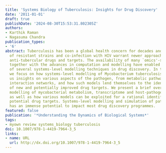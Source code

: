 ```yaml
---
title: 'Systems Biology of Tuberculosis: Insights for Drug Discovery'
date: '2011-01-01'
draft: true
publishDate: '2024-08-30T15:53:31.802305Z'
authors:
- Karthik Raman
- Nagasuma Chandra
publication_types:
- '6'
abstract: Tuberculosis has been a global health concern for decades and the emergence
  of resistant strains and co-infection with HIV warrant newer approaches to identify
  anti-tubercular drugs and targets. The availability of many `omics'-scale datasets,
  together with the advances in computation and modelling have enabled the application
  of several systems-level modelling techniques in drug discovery. In this chapter,
  we focus on how systems-level modelling of Mycobacterium tuberculosis can provide
  us insights on various aspects of the pathogen, from metabolic pathways to protein--protein
  interaction networks, and how such models lend themselves to the identification
  of new and potentially improved drug targets. We present a brief overview of the
  modelling of mycobacterial metabolism, transcriptome and host-pathogen interactions,
  as well as how various models can be exploited for a rational identification of
  potential drug targets. Systems-level modelling and simulation of pathogenic organisms
  has an immense potential to impact most drug discovery programmes.
featured: false
publication: '*Understanding the Dynamics of Biological Systems*'
tags:
- myown review systems_biology tuberculosis
doi: 10.1007/978-1-4419-7964-3_5
links:
- name: URL
  url: http://dx.doi.org/10.1007/978-1-4419-7964-3_5
---
```


